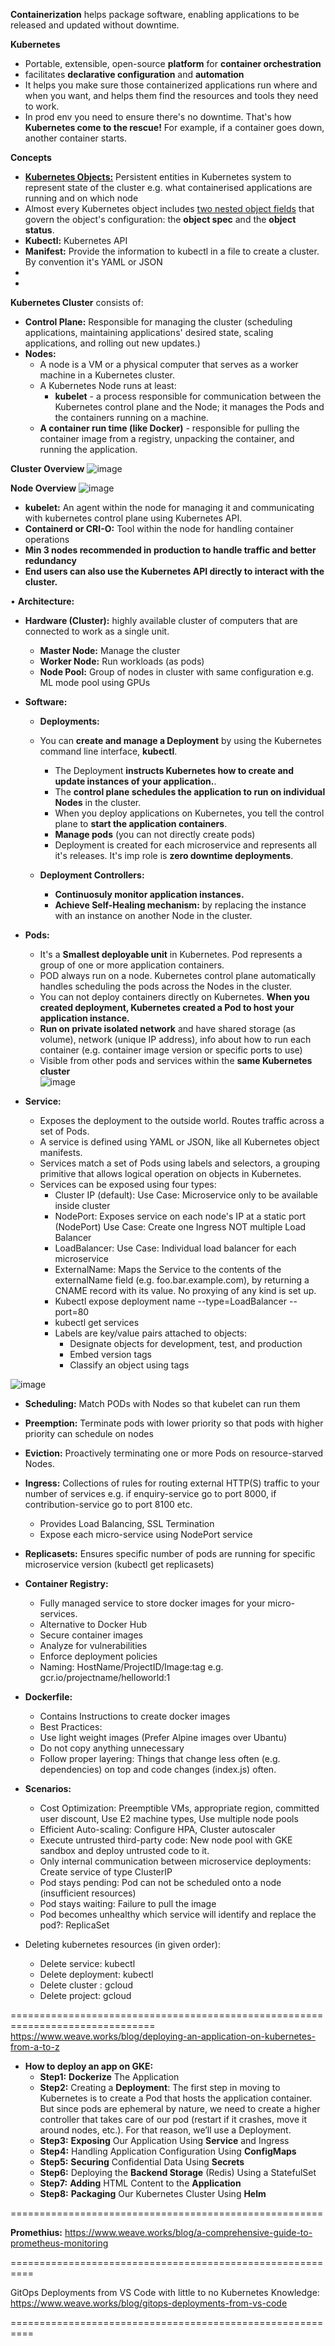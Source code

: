 **Containerization** helps package software, enabling applications to be released and updated without downtime.

**Kubernetes**
- Portable, extensible, open-source **platform** for **container orchestration**
- facilitates **declarative configuration** and **automation**
- It helps you make sure those containerized applications run where and when you want, and helps them find the resources and tools they need to work.
- In prod env you need to ensure there's no downtime. That's how **Kubernetes come to the rescue!** For example, if a container goes down, another container starts.

**Concepts**
- **[Kubernetes Objects:](https://kubernetes.io/docs/concepts/overview/working-with-objects/#kubernetes-objects)** Persistent entities in Kubernetes system to represent state of the cluster e.g. what containerised applications are running and on which node
- Almost every Kubernetes object includes [two nested object fields](https://kubernetes.io/docs/concepts/overview/working-with-objects/#object-spec-and-status) that govern the object's configuration: the **object spec** and the **object status**.
- **Kubectl:** Kubernetes API
- **Manifest:** Provide the information to kubectl in a file to create a cluster. By convention it's YAML or JSON
-  
- 

**Kubernetes Cluster** consists of:
 - **Control Plane:** Responsible for managing the cluster (scheduling applications, maintaining applications' desired state, scaling applications, and rolling out new updates.)
 -  **Nodes:**
    - A node is a VM or a physical computer that serves as a worker machine in a Kubernetes cluster.
    - A Kubernetes Node runs at least:
    	- **kubelet** - a process responsible for communication between the Kubernetes control plane and the Node; it manages the Pods and the containers running on a machine.
     - **A container run time (like Docker)** - responsible for pulling the container image from a registry, unpacking the container, and running the application.

**Cluster Overview**
  ![image](https://github.com/Ajit1279/GCP_Learning/assets/81754034/623125d0-47fe-4316-ae2b-580ddc2d9e76)

**Node Overview**
	![image](https://github.com/Ajit1279/GCP_Learning/assets/81754034/b41a0a6c-8873-4a38-992f-9699aec0067e)
 
   - **kubelet:** An agent within the node for managing it and communicating with kubernetes control plane using Kubernetes API.
   - **Containerd or CRI-O:** Tool within the node for handling container operations
   - **Min 3 nodes recommended in production to handle traffic and better redundancy**
   - **End users can also use the Kubernetes API directly to interact with the cluster.**


• **Architecture:**
   - **Hardware (Cluster):** highly available cluster of computers that are connected to work as a single unit.
     	- **Master Node:** Manage the cluster
     	- **Worker Node:** Run workloads (as pods)
     	- **Node Pool:** Group of nodes in cluster with same configuration e.g. ML mode pool using GPUs

   - **Software:**
        - **Deployments:**
	   - You can **create and manage a Deployment** by using the Kubernetes command line interface, **kubectl**.
           - The Deployment **instructs Kubernetes how to create and update instances of your application.**.
           - The **control plane schedules the application to run on individual Nodes** in the cluster.
           - When you deploy applications on Kubernetes, you tell the control plane to **start the application containers**.
           - **Manage pods** (you can not directly create pods)
           - Deployment is created for each microservice and represents all it's releases. It's imp role is **zero downtime deployments**.
       
    	- **Deployment Controllers:**
           - **Continuosuly monitor application instances.**
           - **Achieve Self-Healing mechanism:** by replacing the instance with an instance on another Node in the cluster.
       	
   - **Pods:**
       - It's a **Smallest deployable unit** in Kubernetes. Pod represents a group of one or more application containers.
       - POD always run on a node. Kubernetes control plane automatically handles scheduling the pods across the Nodes in the cluster.
       - You can not deploy containers directly on Kubernetes.  **When you created deployment, Kubernetes created a Pod to host your application instance.**
       - **Run on private isolated network** and have shared storage (as volume), network (unique IP address), info about how to run each container (e.g. container image version or specific ports to use)
        - Visible from other pods and services within the **same Kubernetes cluster**	
![image](https://github.com/Ajit1279/GCP_Learning/assets/81754034/8874b0ab-64a4-4e40-976c-88a776ca38bd)

    		
   - **Service:**
       - Exposes the deployment to the outside world. Routes traffic across a set of Pods.
       - A service is defined using YAML or JSON, like all Kubernetes object manifests.
       - Services match a set of Pods using labels and selectors, a grouping primitive that allows logical operation on objects in Kubernetes.
       - Services can be exposed using four types:
          - Cluster IP (default): Use Case: Microservice only to be available inside cluster
          - NodePort: Exposes service on each node's IP at a static port (NodePort)  Use Case:  Create one Ingress NOT multiple Load Balancer
          - LoadBalancer:  Use Case: Individual load balancer for each microservice
          - ExternalName: Maps the Service to the contents of the externalName field (e.g. foo.bar.example.com), by returning a CNAME record with its value. No proxying of any kind is set up.
          - Kubectl expose deployment name --type=LoadBalancer --port=80
          - kubectl get services
          - Labels are key/value pairs attached to objects:
              - Designate objects for development, test, and production
              - Embed version tags
              - Classify an object using tags
	     
![image](https://github.com/Ajit1279/GCP_Learning/assets/81754034/7a979e89-cc42-40d3-9080-bbd42252357d)

 
   - **Scheduling:** Match PODs with Nodes so that kubelet can run them

   - **Preemption:** Terminate pods with lower priority so that pods with higher priority can schedule on nodes

   - **Eviction:** Proactively terminating one or more Pods on resource-starved Nodes.

   - **Ingress:** Collections of rules for routing external HTTP(S) traffic to your number of services e.g. if enquiry-service go to port 8000, if contribution-service go to port 8100 etc.
     - Provides Load Balancing, SSL Termination
     - Expose each micro-service using NodePort service 

   - **Replicasets:** Ensures specific number of pods are running for specific microservice version (kubectl get replicasets)

 
   - **Container Registry:**
     - Fully managed service to store docker images for your micro-services.
     - Alternative to Docker Hub
     - Secure container images
     - Analyze for vulnerabilities
     - Enforce deployment policies
     - Naming: HostName/ProjectID/Image:tag e.g. gcr.io/projectname/helloworld:1 

   - **Dockerfile:**
       - Contains Instructions to create docker images
       - Best Practices:
       - Use light weight images (Prefer Alpine images over Ubantu)
       - Do not copy anything unnecessary
       - Follow proper layering: Things that change less often (e.g. dependencies) on top and code changes (index.js) often.
			
	
- **Scenarios:**
  - Cost Optimization: Preemptible VMs, appropriate region, committed user discount, Use E2 machine types, Use multiple node pools
  - Efficient Auto-scaling:  Configure HPA, Cluster autoscaler
  - Execute untrusted third-party code: New node pool with GKE sandbox and deploy untrusted code to it.
  - Only internal communication between microservice deployments: Create service of type ClusterIP
  - Pod stays pending: Pod can not be scheduled onto a node (insufficient resources)
  - Pod stays waiting: Failure to pull the image
  - Pod becomes unhealthy which service will identify and replace the pod?: ReplicaSet   
	
- Deleting kubernetes resources (in given order):
   - Delete service: kubectl
   - Delete deployment:  kubectl
   - Delete cluster : gcloud
   - Delete project: gcloud 

===============================================================================
https://www.weave.works/blog/deploying-an-application-on-kubernetes-from-a-to-z

- **How to deploy an app on GKE:**
  - **Step1:** **Dockerize** The Application
  - **Step2:** Creating a **Deployment**: The first step in moving to Kubernetes is to create a Pod that hosts the application container. But since pods are ephemeral by nature, we need to create a higher controller that takes care of our pod (restart if it crashes, move it around nodes, etc.). For that reason, we’ll use a Deployment.
  - **Step3:** **Exposing** Our Application Using **Service** and Ingress
  - **Step4:** Handling Application Configuration Using **ConfigMaps**
  - **Step5:** **Securing** Confidential Data Using **Secrets**
  - **Step6:** Deploying the **Backend Storage** (Redis) Using a StatefulSet
  - **Step7:** **Adding** HTML Content to the **Application**
  - **Step8:** **Packaging** Our Kubernetes Cluster Using **Helm**

======================================================

**Promethius:** https://www.weave.works/blog/a-comprehensive-guide-to-prometheus-monitoring

==========================================================

GitOps Deployments from VS Code with little to no Kubernetes Knowledge:
https://www.weave.works/blog/gitops-deployments-from-vs-code

==========================================================

